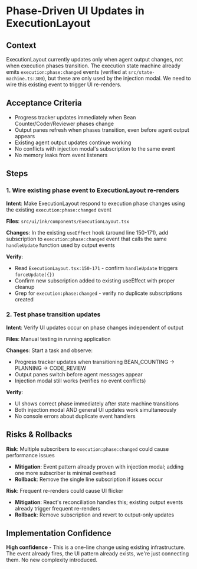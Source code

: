 # Phase-Driven UI Updates in ExecutionLayout

## Context
ExecutionLayout currently updates only when agent output changes, not when execution phases transition. The execution state machine already emits `execution:phase:changed` events (verified at `src/state-machine.ts:300`), but these are only used by the injection modal. We need to wire this existing event to trigger UI re-renders.

## Acceptance Criteria
- Progress tracker updates immediately when Bean Counter/Coder/Reviewer phases change
- Output panes refresh when phases transition, even before agent output appears
- Existing agent output updates continue working
- No conflicts with injection modal's subscription to the same event
- No memory leaks from event listeners

## Steps

### 1. Wire existing phase event to ExecutionLayout re-renders
**Intent**: Make ExecutionLayout respond to execution phase changes using the existing `execution:phase:changed` event

**Files**: `src/ui/ink/components/ExecutionLayout.tsx`

**Changes**: In the existing `useEffect` hook (around line 150-171), add subscription to `execution:phase:changed` event that calls the same `handleUpdate` function used by output events

**Verify**: 
- Read `ExecutionLayout.tsx:150-171` - confirm `handleUpdate` triggers `forceUpdate({})`
- Confirm new subscription added to existing useEffect with proper cleanup
- Grep for `execution:phase:changed` - verify no duplicate subscriptions created

### 2. Test phase transition updates
**Intent**: Verify UI updates occur on phase changes independent of output

**Files**: Manual testing in running application

**Changes**: Start a task and observe:
- Progress tracker updates when transitioning BEAN_COUNTING → PLANNING → CODE_REVIEW
- Output panes switch before agent messages appear
- Injection modal still works (verifies no event conflicts)

**Verify**:
- UI shows correct phase immediately after state machine transitions
- Both injection modal AND general UI updates work simultaneously
- No console errors about duplicate event handlers

## Risks & Rollbacks

**Risk**: Multiple subscribers to `execution:phase:changed` could cause performance issues
- **Mitigation**: Event pattern already proven with injection modal; adding one more subscriber is minimal overhead
- **Rollback**: Remove the single line subscription if issues occur

**Risk**: Frequent re-renders could cause UI flicker
- **Mitigation**: React's reconciliation handles this; existing output events already trigger frequent re-renders
- **Rollback**: Remove subscription and revert to output-only updates

## Implementation Confidence

**High confidence** - This is a one-line change using existing infrastructure. The event already fires, the UI pattern already exists, we're just connecting them. No new complexity introduced.
